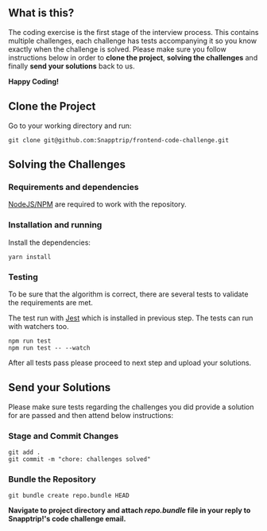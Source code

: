 ## What is this?
The coding exercise is the first stage of the interview process. 
This contains multiple challenges, each challenge has tests accompanying it so you know exactly when the challenge is solved.
Please make sure you follow instructions below in order to **clone the project**, **solving the challenges** and finally **send your solutions** back to us.

**Happy Coding!**


## Clone the Project
Go to your working directory and run:
```
git clone git@github.com:Snapptrip/frontend-code-challenge.git
```
## Solving the Challenges
### Requirements and dependencies

[NodeJS/NPM][nodejs] are required to work with the repository.

### Installation and running

Install the dependencies:

```
yarn install
```

### Testing

To be sure that the algorithm is correct, there are several tests to validate the requirements are met.

The test run with [Jest][jest] which is installed in previous step. The tests can run with watchers too.

```
npm run test
npm run test -- --watch
```

After all tests pass please proceed to next step and upload your solutions.


## Send your Solutions

Please make sure tests regarding the challenges you did provide a solution for are passed and then attend below instructions:

### Stage and Commit Changes
```
git add .
git commit -m "chore: challenges solved"
```

### Bundle the Repository
```
git bundle create repo.bundle HEAD
```

**Navigate to project directory and attach *repo.bundle* file in your reply to Snapptrip!'s code challenge email.**


[eslint]: https://eslint.org/
[jest]: https://jestjs.io/en/
[nodejs]: https://nodejs.org/
